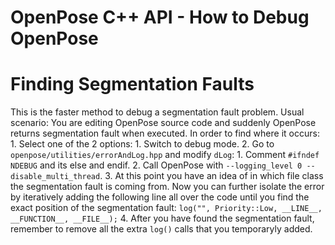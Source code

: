 OpenPose C++ API - How to Debug OpenPose
======================================================

# Finding Segmentation Faults
This is the faster method to debug a segmentation fault problem. Usual scenario: You are editing OpenPose source code and suddenly OpenPose returns segmentation fault when executed. In order to find where it occurs:
    1. Select one of the 2 options:
        1. Switch to debug mode.
        2. Go to `openpose/utilities/errorAndLog.hpp` and modify `dLog`:
            1. Comment `#ifndef NDEBUG` and its else and endif.
    2. Call OpenPose with `--logging_level 0 --disable_multi_thread`.
    3. At this point you have an idea of in which file class the segmentation fault is coming from. Now you can further isolate the error by iteratively adding the following line all over the code until you find the exact position of the segmentation fault: `log("", Priority::Low, __LINE__, __FUNCTION__, __FILE__);`
    4. After you have found the segmentation fault, remember to remove all the extra `log()` calls that you temporaryly added.
